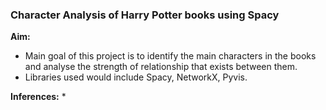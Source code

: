 ### Character Analysis of Harry Potter books using Spacy

**Aim:**
* Main goal of this project is to identify the main characters in the books and analyse the strength of relationship that exists between them.
* Libraries used would include Spacy, NetworkX, Pyvis.

**Inferences:**
* 
